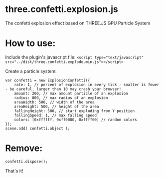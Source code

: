 # three.confetti.explosion.js
The confetti explosion effect based on THREE.JS GPU Particle System

# How to use:

Include the plugin's javascript file:
`<script type="text/javascript" src="../dist/three.confetti.explode.min.js"></script>`

Create a particle system:
```
var confetti = new ExplosionConfetti({
	rate: 1, // percent of explosion in every tick - smaller is fewer - be careful, larger than 10 may crash your browser!
	amount: 200, // max amount particle of an explosion
	radius: 800, // max radius of an explosion
	areaWidth: 500, // width of the area 
	areaHeight: 500, // height of the area 
	fallingHeight: 500, // start exploding from Y position
	fallingSpeed: 1, // max falling speed
	colors: [0xffffff, 0xff0000, 0xffff00] // random colors
});
scene.add( confetti.object );
```

# Remove:

`confetti.dispose();`

That's it!